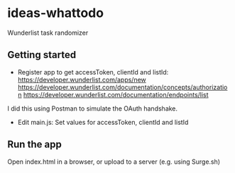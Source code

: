# ideas-whattodo
Wunderlist task randomizer

## Getting started
* Register app to get accessToken, clientId and listId:
https://developer.wunderlist.com/apps/new https://developer.wunderlist.com/documentation/concepts/authorization
https://developer.wunderlist.com/documentation/endpoints/list

I did this using Postman to simulate the OAuth handshake.

* Edit main.js: Set values for accessToken, clientId and listId

## Run the app
Open index.html in a browser, or upload to a server (e.g. using Surge.sh)
